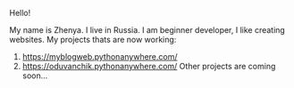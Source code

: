 Hello!

My name is Zhenya. I live in Russia. I am beginner developer, I like creating websites.
My projects thats are now working:
  1) https://myblogweb.pythonanywhere.com/
  2) https://oduvanchik.pythonanywhere.com/
  Other projects are coming soon...
